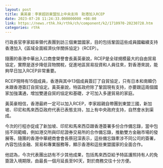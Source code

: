 ```yaml
---
layout: post
title: 黃英豪：李家超訪東盟加上中央支持　助港加入RCEP
date: 2023-07-28 11:24:33.000000000 +08:00
link: https://news.rthk.hk/rthk/ch/component/k2/1710970-20230728.htm
categories: rthk
---
```


行政長官李家超率領代表團到訪三個東盟國家，目的包括鞏固這些成員國繼續支持香港加入《區域全面經濟伙伴關係協定》（RCEP）。

隨團的香港中華出入口商會榮譽會長黃英豪說，RCEP是全球規模最大的自由貿易協定，實際是逐步降低貨物關稅，促進地區貿易投資和人員往來，對香港來說，能夠早日加入RCEP非常重要。

RCEP現時有15個成員，香港與其中13個成員簽訂了自貿協定，只有日本和南韓仍未跟香港簽訂自貿協定。黃英豪說，特區政府除了鞏固現有支持，亦要跟這兩個國家加強溝通，增加雙邊自貿的協定和基礎，才可加入多邊貿易的家庭。

黃英豪相信，香港最終一定可以加入RCEP，李家超親自帶團到東盟三國，新加坡、印尼和馬來西亞政府代表已表態支持，加上有中央政府支持，自然會水到渠成。

今次的行程亦促成了新加坡、印尼和馬來西亞跟香港簽署多份合作備忘錄，當中包括不同範疇，例如港交所與印尼證券交易所的合作備忘錄，推動雙方金融市場的發展等。隨團的香港中華總商會會長蔡冠深表示，這些備忘錄牽涉不同公司的簽署，內容包括金融、貿易和專業服務等，顯示香港和這些東盟國家的全面合作。

他認為，今次代表團出訪有不少其他成果，包括馬來西亞給予特區護照持有人的免簽證入境期限，由最長一個月延長至90天，對於商務交往十分方便。
